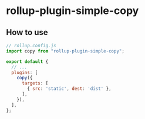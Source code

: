 # rollup-plugin-simple-copy

## How to use

```javascript
// rollup.config.js
import copy from "rollup-plugin-simple-copy";

export default {
  // ...
  plugins: [
    copy({
      targets: [
        { src: 'static', dest: 'dist' },
      ],
    }),
  ],
};
```
